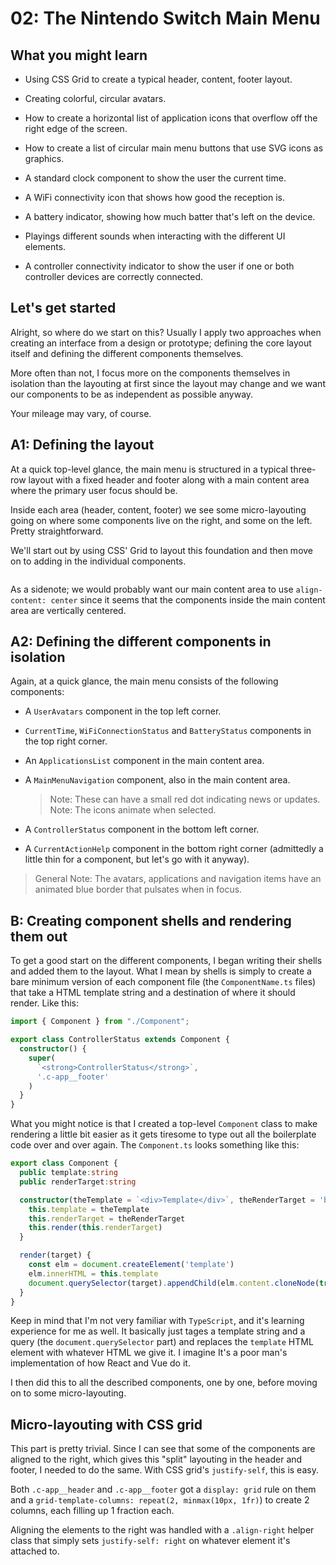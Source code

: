 # 02: The Nintendo Switch Main Menu

## What you might learn
* Using CSS Grid to create a typical header, content, footer layout.

* Creating colorful, circular avatars.

* How to create a horizontal list of application icons that overflow off the right edge of the screen.

* How to create a list of circular main menu buttons that use SVG icons as graphics.

* A standard clock component to show the user the current time.

* A WiFi connectivity icon that shows how good the reception is.

* A battery indicator, showing how much batter that's left on the device.

* Playings different sounds when interacting with the different UI elements.

* A controller connectivity indicator to show the user if one or both controller devices are correctly connected.

## Let's get started
Alright, so where do we start on this? Usually I apply two approaches when creating an interface from a design or prototype; defining the core layout itself and defining the different components themselves.

More often than not, I focus more on the components themselves in isolation than the layouting at first since the layout may change and we want our components to be as independent as possible anyway.

Your mileage may vary, of course.

## A1: Defining the layout
At a quick top-level glance, the main menu is structured in a typical three-row layout with a fixed header and footer along with a main content area where the primary user focus should be.

Inside each area (header, content, footer) we see some micro-layouting going on where some components live on the right, and some on the left. Pretty straightforward.

We'll start out by using CSS' Grid to layout this foundation and then move on to adding in the individual components.

```css
```

As a sidenote; we would probably want our main content area to use `align-content: center` since it seems that the components inside the main content area are vertically centered.

## A2: Defining the different components in isolation
Again, at a quick glance, the main menu consists of the following components:

* A `UserAvatars` component in the top left corner.
* `CurrentTime`, `WiFiConnectionStatus` and `BatteryStatus` components in the top right corner.
* An `ApplicationsList` component in the main content area.
* A `MainMenuNavigation` component, also in the main content area.
  > Note: These can have a small red dot indicating news or updates.
  > Note: The icons animate when selected.

* A `ControllerStatus` component in the bottom left corner.
* A `CurrentActionHelp` component in the bottom right corner (admittedly a little thin for a component, but let's go with it anyway).

> General Note: The avatars, applications and navigation items have an animated blue border that pulsates when in focus.

## B: Creating component shells and rendering them out
To get a good start on the different components, I began writing their shells and added them to the layout. What I mean by shells is simply to create a bare minimum version of each component file (the `ComponentName.ts` files) that take a HTML template string and a destination of where it should render. Like this:

```typescript
import { Component } from "./Component";

export class ControllerStatus extends Component {
  constructor() {
    super(
      `<strong>ControllerStatus</strong>`,
      '.c-app__footer'
    )
  }
}
```

What you might notice is that I created a top-level `Component` class to make rendering a little bit easier as it gets tiresome to type out all the boilerplate code over and over again. The `Component.ts` looks something like this:

```typescript
export class Component {
  public template:string
  public renderTarget:string

  constructor(theTemplate = `<div>Template</div>`, theRenderTarget = 'body') {
    this.template = theTemplate
    this.renderTarget = theRenderTarget
    this.render(this.renderTarget)
  }

  render(target) {
    const elm = document.createElement('template')
    elm.innerHTML = this.template
    document.querySelector(target).appendChild(elm.content.cloneNode(true))
  }
}
```

Keep in mind that I'm not very familiar with `TypeScript`, and it's learning experience for me as well. It basically just tages a template string and a query (the `document.querySelector` part) and replaces the `template` HTML element with whatever HTML we give it. I imagine It's a poor man's implementation of how React and Vue do it.

I then did this to all the described components, one by one, before moving on to some micro-layouting.

## Micro-layouting with CSS grid
This part is pretty trivial. Since I can see that some of the components are aligned to the right, which gives this "split" layouting in the header and footer, I needed to do the same. With CSS grid's `justify-self`, this is easy.

Both `.c-app__header` and `.c-app__footer` got a `display: grid` rule on them and a `grid-template-columns: repeat(2, minmax(10px, 1fr)`) to create 2 columns, each filling up 1 fraction each.

Aligning the elements to the right was handled with a `.align-right` helper class that simply sets `justify-self: right` on whatever element it's attached to.